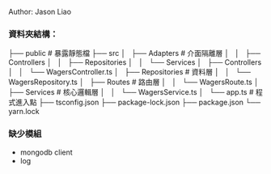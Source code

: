 Author: Jason Liao

### 資料夾結構：
├── public                        # 暴露靜態檔
├── src
│   ├── Adapters                  # 介面隔離層
│   │   ├── Controllers
│   │   ├── Repositories
│   │   └── Services
│   ├── Controllers
│   │   └── WagersController.ts
│   ├── Repositories              # 資料層
│   │   └── WagersRepository.ts
│   ├── Routes                    # 路由層
│   │   └── WagersRoute.ts
│   ├── Services                  # 核心邏輯層
│   │   └── WagersService.ts
│   └── app.ts                    # 程式進入點
├── tsconfig.json
├── package-lock.json
├── package.json
└── yarn.lock

### 缺少模組

 - mongodb client
 - log